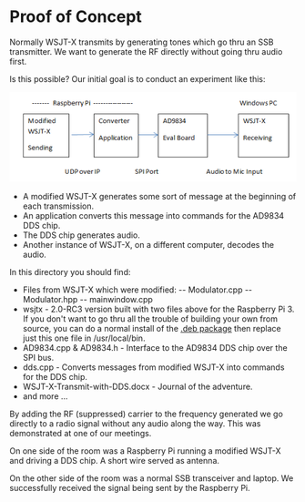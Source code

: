 # Proof of Concept #


Normally WSJT-X transmits by generating tones which go thru an SSB transmitter.  We want to generate the RF directly without going thru audio first.

Is this possible?  Our initial goal is to conduct an experiment like this:


![](poc.png)


- A modified WSJT-X generates some sort of message at the beginning of each transmission.
- An application converts this message into commands for the AD9834 DDS chip.
- The DDS chip generates audio.
- Another instance of WSJT-X, on a different computer, decodes the audio.

In this directory you should find:

-  Files from WSJT-X which were modified:
-- Modulator.cpp
-- Modulator.hpp
-- mainwindow.cpp
- wsjtx - 2.0-RC3 version built with two files above for the Raspberry Pi 3.  If you don't want to go thru all the trouble of building your own from source, you can do a normal install of the [.deb package](http://physics.princeton.edu/pulsar/K1JT/wsjtx_2.0.0-rc3_armhf.deb) then replace just this one file in /usr/local/bin.
- AD9834.cpp & AD9834.h - Interface to the AD9834 DDS chip over the SPI bus.
- dds.cpp - Converts messages from modified WSJT-X into commands for the DDS chip.
- WSJT-X-Transmit-with-DDS.docx - Journal of the adventure.
- and more ...


By adding the RF (suppressed) carrier to the frequency generated we go directly to a radio signal without any audio along the way.  This was demonstrated at one of our meetings.

On one side of the room was a Raspberry Pi running a modified WSJT-X and driving a DDS chip.  A short wire served as antenna.

On the other side of the room was a normal SSB transceiver and laptop.  We successfully received the signal being sent by the Raspberry Pi.